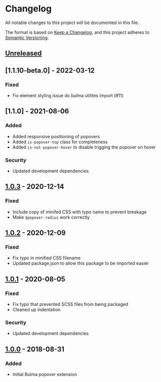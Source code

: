 # Changelog

All notable changes to this project will be documented in this file.

The format is based on [Keep a Changelog](https://keepachangelog.com/en/1.0.0/),
and this project adheres to [Semantic Versioning](https://semver.org/spec/v2.0.0.html).

## [Unreleased]

## [1.1.10-beta.0] - 2022-03-12

### Fixed

- Fix element styling issue do bulma utilites import (#11)

## [1.1.0] - 2021-08-06

### Added

- Added responsive positioning of popovers
- Added `is-popover-top` class for completeness
- Added `is-not-popover-hover` to disable trigging the popover on hover

### Security

- Updated development dependencies

## [1.0.3] - 2020-12-14

### Fixed

- Include copy of minifed CSS with typo name to prevent breakage
- Make `$popover-radius` work correctly

## [1.0.2] - 2020-12-09

### Fixed

- Fix typo in minified CSS filename
- Updated package.json to allow this package to be imported easier

## [1.0.1] - 2020-08-05

### Fixed

- Fix typo that prevented SCSS files from being packaged
- Cleaned up indentation

### Security

- Updated development dependencies

## [1.0.0] - 2018-08-31

### Added

- Initial Bulma popover extension

[Unreleased]: https://github.com/apnsngr/bulma-popover/compare/1.1.0-beta.0...HEAD
[1.1.0-beta.0]: https://github.com/apnsngr/bulma-popover/compare/1.0.3...1.1.0-beta.0
[1.0.3]: https://github.com/apnsngr/bulma-popover/compare/1.0.2...1.0.3
[1.0.2]: https://github.com/apnsngr/bulma-popover/compare/1.0.1...1.0.2
[1.0.1]: https://github.com/apnsngr/bulma-popover/compare/1.0.0...1.0.1
[1.0.0]: https://github.com/apnsngr/bulma-popover/releases/tag/1.0.0
